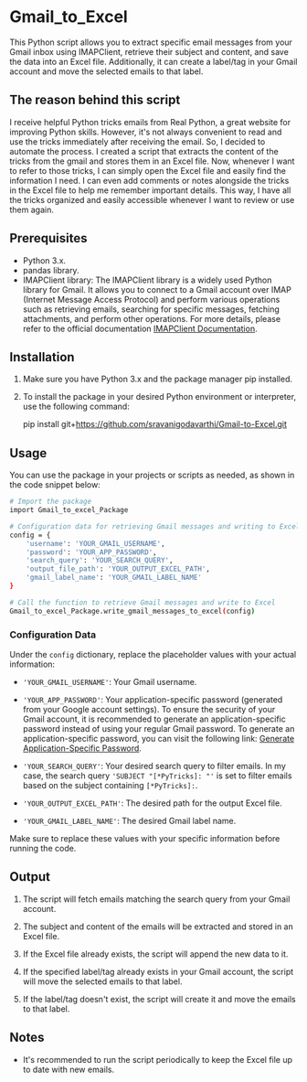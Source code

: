 # Gmail_to_Excel
This Python script allows you to extract specific email messages from your Gmail inbox using IMAPClient, retrieve their subject and content, and save the data into an Excel file. 
Additionally, it can create a label/tag in your Gmail account and move the selected emails to that label.
## The reason behind this script
I receive helpful Python tricks emails from Real Python, a great website for improving Python skills. However, it's not always convenient to read and use the tricks immediately after receiving the email. So, I decided to automate the process. I created a script that extracts the content of the tricks from the gmail and stores them in an Excel file. Now, whenever I want to refer to those tricks, I can simply open the Excel file and easily find the information I need. I can even add comments or notes alongside the tricks in the Excel file to help me remember important details. This way, I have all the tricks organized and easily accessible whenever I want to review or use them again.
## Prerequisites
 * Python 3.x.
 * pandas library.
 * IMAPClient library:
      The IMAPClient library is a widely used Python library for Gmail. It allows you to connect to a Gmail account over IMAP (Internet Message Access Protocol) and perform various operations such as retrieving emails, searching for specific messages, fetching attachments,         and perform other operations. For more details, please refer to the official documentation [IMAPClient Documentation](https://imapclient.readthedocs.io/en/master/#imapclient.IMAPClient.search).
## Installation
1. Make sure you have Python 3.x and the package manager pip installed.
2. To install the package in your desired Python environment or interpreter, use the following command:

   pip install git+https://github.com/sravanigodavarthi/Gmail-to-Excel.git
## Usage
You can use the package in your projects or scripts as needed, as shown in the code snippet below:

```bash
# Import the package
import Gmail_to_excel_Package

# Configuration data for retrieving Gmail messages and writing to Excel
config = {
    'username': 'YOUR_GMAIL_USERNAME',
    'password': 'YOUR_APP_PASSWORD',
    'search_query': 'YOUR_SEARCH_QUERY',
    'output_file_path': 'YOUR_OUTPUT_EXCEL_PATH',
    'gmail_label_name': 'YOUR_GMAIL_LABEL_NAME'
}

# Call the function to retrieve Gmail messages and write to Excel
Gmail_to_excel_Package.write_gmail_messages_to_excel(config)
```
### Configuration Data

Under the `config` dictionary, replace the placeholder values with your actual information:

- `'YOUR_GMAIL_USERNAME'`: Your Gmail username.
  
- `'YOUR_APP_PASSWORD'`: Your application-specific password (generated from your Google account settings). To ensure the security of your Gmail account, it is recommended to generate an application-specific password instead of using your regular Gmail password. To generate an application-specific password, you can visit the following link: [Generate Application-Specific Password](https://support.google.com/accounts/answer/185833).
  
- `'YOUR_SEARCH_QUERY'`: Your desired search query to filter emails. In my case, the search query `'SUBJECT "[*PyTricks]: "'` is set to filter emails based on the subject containing `[*PyTricks]:`.
  
- `'YOUR_OUTPUT_EXCEL_PATH'`: The desired path for the output Excel file.
  
- `'YOUR_GMAIL_LABEL_NAME'`: The desired Gmail label name.

Make sure to replace these values with your specific information before running the code.

## Output
1. The script will fetch emails matching the search query from your Gmail account.

2. The subject and content of the emails will be extracted and stored in an Excel file.

3. If the Excel file already exists, the script will append the new data to it.

4. If the specified label/tag already exists in your Gmail account, the script will move the selected emails to that label.

5. If the label/tag doesn't exist, the script will create it and move the emails to that label.

## Notes
* It's recommended to run the script periodically to keep the Excel file up to date with new emails.

